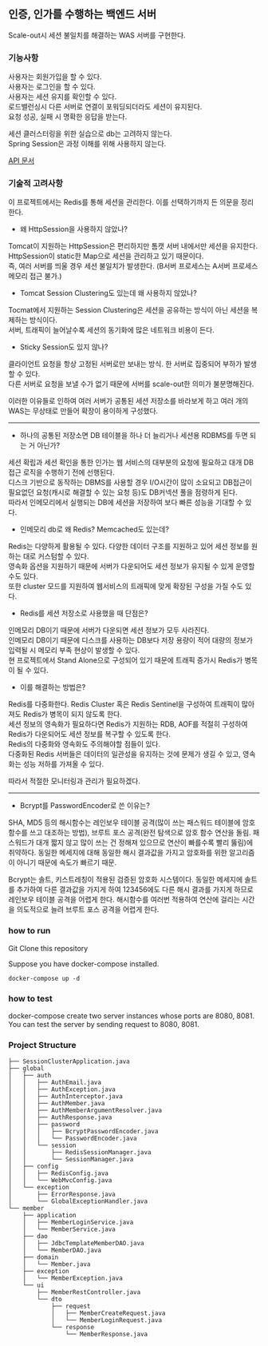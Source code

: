 ## 인증, 인가를 수행하는 백엔드 서버

Scale-out시 세션 불일치를 해결하는 WAS 서버를 구현한다.

### 기능사항

사용자는 회원가입을 할 수 있다.  
사용자는 로그인을 할 수 있다.  
사용자는 세션 유지를 확인할 수 있다.  
로드밸런싱시 다른 서버로 연결이 포워딩되더라도 세션이 유지된다.  
요청 성공, 실패 시 명확한 응답을 받는다.   

세션 클러스터링을 위한 실습으로 db는 고려하지 않는다.  
Spring Session은 과정 이해를 위해 사용하지 않는다.  

[API 문서](./docs/api.pdf)

### 기술적 고려사항

이 프로젝트에서는 Redis를 통해 세션을 관리한다. 이를 선택하기까지 든 의문을 정리한다.  

- 왜 HttpSession을 사용하지 않았나?

Tomcat이 지원하는 HttpSession은 편리하지만 톰캣 서버 내에서만 세션을 유지한다.    
HttpSession이 static한 Map으로 세션을 관리하고 있기 때문이다.   
즉, 여러 서버를 띄울 경우 세션 불일치가 발생한다. (B서버 프로세스는 A서버 프로세스 메모리 접근 불가.)  

- Tomcat Session Clustering도 있는데 왜 사용하지 않았나?

Tocmat에서 지원하는 Session Clustering은 세션을 공유하는 방식이 아닌 세션을 복제하는 방식이다.  
서버, 트래픽이 늘어날수록 세션의 동기화에 많은 네트워크 비용이 든다.   

- Sticky Session도 있지 않나?

클라이언트 요청을 항상 고정된 서버로만 보내는 방식. 한 서버로 집중되어 부하가 발생할 수 있다.  
다른 서버로 요청을 보낼 수가 없기 때문에 서버를 scale-out한 의미가 불분명해진다.

이러한 이유들로 인하여 여러 서버가 공통된 세션 저장소를 바라보게 하고 여러 개의 WAS는 무상태로 만들어 확장이 용이하게 구성했다.  

---

- 하나의 공통된 저장소면 DB 테이블을 하나 더 늘리거나 세션용 RDBMS를 두면 되는 거 아닌가?

세션 확립과 세션 확인을 통한 인가는 웹 서비스의 대부분의 요청에 필요하고 대개 DB접근 로직을 수행하기 전에 선행된다.    
디스크 기반으로 동작하는 DBMS를 사용할 경우 I/O시간이 많이 소요되고 DB접근이 필요없던 요청(캐시로 해결할 수 있는 요청 등)도 DB커넥션 풀을 점령하게 된다.  
따라서 인메모리에서 실행되는 DB에 세션을 저장하여 보다 빠른 성능을 기대할 수 있다.  

- 인메모리 db로 왜 Redis? Memcached도 있는데?

Redis는 다양하게 활용될 수 있다. 다양한 데이터 구조를 지원하고 있어 세션 정보를 원하는 대로 커스텀할 수 있다.  
영속화 옵션을 지원하기 때문에 서버가 다운되어도 세션 정보가 유지될 수 있게 운영할 수도 있다.  
또한 cluster 모드를 지원하여 웹서비스의 트래픽에 맞게 확장된 구성을 가질 수도 있다.  

- Redis를 세션 저장소로 사용했을 때 단점은?

인메모리 DB이기 때문에 서버가 다운되면 세션 정보가 모두 사라진다.  
인메모리 DB이기 때문에 디스크를 사용하는 DB보다 저장 용량이 적어 대량의 정보가 입력될 시 메모리 부족 현상이 발생할 수 있다.  
현 프로젝트에서 Stand Alone으로 구성되어 있기 때문에 트래픽 증가시 Redis가 병목이 될 수 있다.  

- 이를 해결하는 방법은?  

Redis를 다중화한다. Redis Cluster 혹은 Redis Sentinel을 구성하여 트래픽이 많아져도 Redis가 병목이 되지 않도록 한다.   
세션 정보의 영속화가 필요하다면 Redis가 지원하는 RDB, AOF를 적절히 구성하여 Redis가 다운되어도 세션 정보를 복구할 수 있도록 한다.  
Redis의 다중화와 영속화도 주의해야할 점들이 있다.  
다중화된 Redis 서버들은 데이터의 일관성을 유지하는 것에 문제가 생길 수 있고, 영속화는 성능 저하를 가져올 수 있다.  

따라서 적절한 모니터링과 관리가 필요하겠다. 

---

- Bcrypt를 PasswordEncoder로 쓴 이유는?

SHA, MD5 등의 해시함수는 레인보우 테이블 공격(많이 쓰는 패스워드 테이블에 암호 함수를 쓰고 대조하는 방법), 
브루트 포스 공격(완전 탐색으로 암호 함수 연산을 돌림. 패스워드가 대개 짧지 않고 많이 쓰는 건 정해져 있으므로 연산이 빠를수록 빨리 뚫림)에 취약하다. 
동일한 메세지에 대해 동일한 해시 결과값을 가지고 암호화를 위한 알고리즘이 아니기 때문에 속도가 빠르기 때문.

Bcrypt는 솔트, 키스트레칭이 적용된 검증된 암호화 시스템이다.
동일한 메세지에 솔트를 추가하여 다른 결과값을 가지게 하여 123456에도 다른 해시 결과를 가지게 하므로 레인보우 테이블 공격을 어렵게 한다.
해시함수를 여러번 적용하여 연산에 걸리는 시간을 의도적으로 늘려 브루트 포스 공격을 어렵게 한다.


### how to run

Git Clone this repository

Suppose you have docker-compose installed.

```
docker-compose up -d
```

### how to test

docker-compose create two server instances whose ports are 8080, 8081.   
You can test the server by sending request to 8080, 8081.


### Project Structure

```
├── SessionClusterApplication.java
├── global
│   ├── auth
│   │   ├── AuthEmail.java
│   │   ├── AuthException.java
│   │   ├── AuthInterceptor.java
│   │   ├── AuthMember.java
│   │   ├── AuthMemberArgumentResolver.java
│   │   ├── AuthResponse.java
│   │   ├── password
│   │   │   ├── BcryptPasswordEncoder.java
│   │   │   └── PasswordEncoder.java
│   │   └── session
│   │       ├── RedisSessionManager.java
│   │       └── SessionManager.java
│   ├── config
│   │   ├── RedisConfig.java
│   │   └── WebMvcConfig.java
│   └── exception
│       ├── ErrorResponse.java
│       └── GlobalExceptionHandler.java
└── member
    ├── application
    │   ├── MemberLoginService.java
    │   └── MemberService.java
    ├── dao
    │   ├── JdbcTemplateMemberDAO.java
    │   └── MemberDAO.java
    ├── domain
    │   └── Member.java
    ├── exception
    │   └── MemberException.java
    └── ui
        ├── MemberRestController.java
        └── dto
            ├── request
            │   ├── MemberCreateRequest.java
            │   └── MemberLoginRequest.java
            └── response
                └── MemberResponse.java

```
